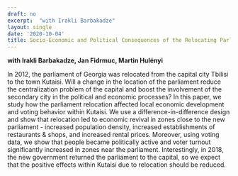 ```yaml
---
draft: no
excerpt:  "with Irakli Barbakadze"
layout: single
date: '2020-10-04'
title: Socio-Economic and Political Consequences of the Relocating Parliament
---
```

**with Irakli Barbakadze, Jan Fidrmuc, Martin Hulényi**

In 2012, the parliament of Georgia was relocated from the capital city Tbilisi to the town Kutaisi. Will a change in the location of the parliament reduce the centralization problem of the capital and boost the involvement of the secondary city in the political and economic processes? In this paper, we study how the parliament relocation affected local economic development and voting behavior within Kutaisi. We use a difference-in-difference design and show that relocation led to economic revival in zones close to the new parliament - increased population density, increased establishments of restaurants & shops, and increased rental prices. Moreover, using voting data, we show that people became politically active and voter turnout significantly increased in zones near the parliament. Interestingly, in 2018, the new government returned the parliament to the capital, so we expect that the positive effects within Kutaisi due to relocation should be reduced.

